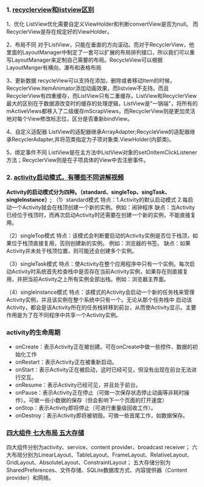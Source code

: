 ### 1.  [recyclerview和listview区别](https://blog.csdn.net/sjh66655/article/details/115094494)
1、优化
ListView优化需要自定义ViewHolder和判断convertView是否为null。 而RecyclerView是存在规定好的ViewHolder。

2、布局不同
对于ListView，只能在垂直的方向滚动。而对于RecyclerView，他里面的LayoutManager中制定了一套可以扩展的布局排列接口，所以我们可以重写LayoutManager来定制自己需要的布局。RecycleView可以根据LayoutManger有横向，瀑布和表格布局

3、更新数据
recycleView可以支持在添加，删除或者移动Item的时候，RecyclerView.ItemAnimator添加动画效果，而listview不支持。而且RecyclerView有四重缓存，而ListView只有二重缓存。ListView和RecyclerView最大的区别在于数据源改变时的缓存的处理逻辑，ListView是"一锅端"，将所有的mActiveViews都移入了二级缓存mScrapViews，而RecyclerView则是更加灵活地对每个View修改标志位，区分是否重新bindView。

4、自定义适配器
ListView的适配器继承ArrayAdapter;RecycleView的适配器继承RecyclerAdapter,并将范类指定为子项对象类.ViewHolder(内部类)。

5、绑定事件不同
ListView是在主方法中ListView对象的setOnItemClickListener方法；RecyclerView则是在子项具体的View中去注册事件。

### 2.  [activity启动模式，有哪些不同](https://blog.csdn.net/NakajimaFN/article/details/117960446)[讲解视频](https://www.bilibili.com/video/BV1Fb4y1W7TX/?spm_id_from=333.337.search-card.all.click&vd_source=901f7f5955487658af7c988c17f4c3ff)
**Activity的启动模式分为四种。（standard、singleTop、singTask、singleInstance）;**
（1）standard模式
    特点：1.Activity的默认启动模式
              2.每启动一个Activity就会在栈顶创建一个新的实例。例如：闹钟程序
    缺点：当Activity已经位于栈顶时，而再次启动Activity时还需要在创建一个新的实例，不能直接复用。

（2）singleTop模式
    特点：该模式会判断要启动的Activity实例是否位于栈顶，如果位于栈顶直接复用，否则创建新的实例。 例如：浏览器的书签。
    缺点：如果Activity并未处于栈顶位置，则可能还会创建多个实例。

（3）singleTask模式
    特点：使Activity在整个应用程序中只有一个实例。每次启动Activity时系统首先检查栈中是否存在当前Activity实例，如果存在则直接复用，并把当前Activity之上所有实例全部出栈。例如：浏览器主界面。

（4）singleInstance模式
    特点：该模式的Activity会启动一个新的任务栈来管理Activity实例，并且该实例在整个系统中只有一个。无论从那个任务栈中    启动该Activity，都会是该Activity所在的任务栈转移到前台，从而使Activity显示。主要作用是为了在不同程序中共享一个Activity实例。

### activity的生命周期
-   onCreate：表示Activity正在被创建。可在onCreate中做一些控件、数据的初始化工作
-   onRestart：表示Activity正在被重新启动。
-   onStart：表示Activity正在被启动，这时已经可见，但没有出现在前台无法进行交互。
-   onResume：表示Activity已经可见，并且处于前台。
-   onPause：表示Activity正在停止（可做一次保存状态停止动画等非耗时操作）。可做一些小数据的保存（但会影响下一个页面的打开速度）
-   onStop：表示Activity即将停止（可进行重量级回收工作）。
-   onDestroy：表示Activity即将被销毁。可做一些首尾工作，如数据保存。

### [四大组件 七大布局 五大存储](https://blog.csdn.net/shenggaofei/article/details/52450668)
四大组件分别为activity、service、content provider、broadcast receiver；
六大布局分别为LinearLayout、TableLayout、FrameLayout、RelativeLayout、GridLayout、AbsoluteLayout、ConstraintLayout；
五大存储分别为SharedPreferences、文件存储、SQLite数据库方式、内容提供器（Content provider）和网络。